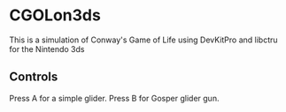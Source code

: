 # CGOLon3ds

This is a simulation of Conway's Game of Life using DevKitPro and libctru for the Nintendo 3ds

## Controls
Press A for a simple glider.
Press B for Gosper glider gun.

